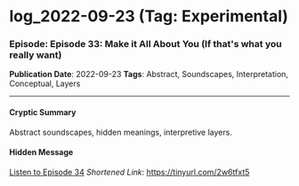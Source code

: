# log_2022-09-23 (Tag: Experimental)

### Episode: Episode 33: Make it All About You (If that's what you really want)

**Publication Date**: 2022-09-23
**Tags**: Abstract, Soundscapes, Interpretation, Conceptual, Layers

---

#### Cryptic Summary
Abstract soundscapes, hidden meanings, interpretive layers.

#### Hidden Message


[Listen to Episode 34](https://tinyurl.com/2w6tfxt5)
*Shortened Link*: https://tinyurl.com/2w6tfxt5
